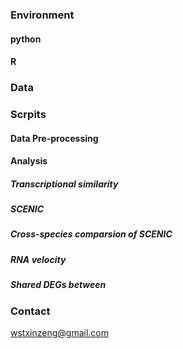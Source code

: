 
### Environment
#### python

#### R

### Data

### Scrpits

#### Data Pre-processing

#### Analysis

##### Transcriptional similarity 
##### SCENIC
##### Cross-species comparsion of SCENIC
##### RNA velocity
##### Shared DEGs between 

### Contact
wstxinzeng@gmail.com 
